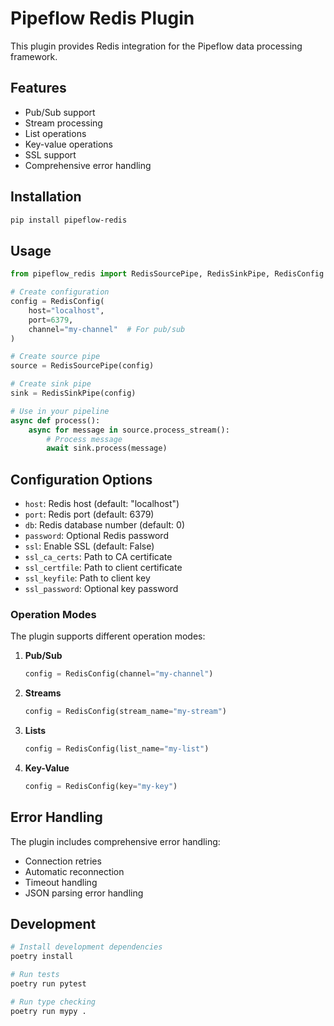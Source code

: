 # Pipeflow Redis Plugin

This plugin provides Redis integration for the Pipeflow data processing framework.

## Features

- Pub/Sub support
- Stream processing
- List operations
- Key-value operations
- SSL support
- Comprehensive error handling

## Installation

```bash
pip install pipeflow-redis
```

## Usage

```python
from pipeflow_redis import RedisSourcePipe, RedisSinkPipe, RedisConfig

# Create configuration
config = RedisConfig(
    host="localhost",
    port=6379,
    channel="my-channel"  # For pub/sub
)

# Create source pipe
source = RedisSourcePipe(config)

# Create sink pipe
sink = RedisSinkPipe(config)

# Use in your pipeline
async def process():
    async for message in source.process_stream():
        # Process message
        await sink.process(message)
```

## Configuration Options

- `host`: Redis host (default: "localhost")
- `port`: Redis port (default: 6379)
- `db`: Redis database number (default: 0)
- `password`: Optional Redis password
- `ssl`: Enable SSL (default: False)
- `ssl_ca_certs`: Path to CA certificate
- `ssl_certfile`: Path to client certificate
- `ssl_keyfile`: Path to client key
- `ssl_password`: Optional key password

### Operation Modes

The plugin supports different operation modes:

1. **Pub/Sub**
   ```python
   config = RedisConfig(channel="my-channel")
   ```

2. **Streams**
   ```python
   config = RedisConfig(stream_name="my-stream")
   ```

3. **Lists**
   ```python
   config = RedisConfig(list_name="my-list")
   ```

4. **Key-Value**
   ```python
   config = RedisConfig(key="my-key")
   ```

## Error Handling

The plugin includes comprehensive error handling:
- Connection retries
- Automatic reconnection
- Timeout handling
- JSON parsing error handling

## Development

```bash
# Install development dependencies
poetry install

# Run tests
poetry run pytest

# Run type checking
poetry run mypy .
```
